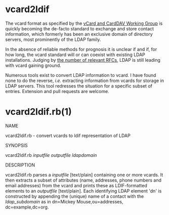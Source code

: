 # vcard2ldif

The vcard format as  specified by the [vCard and CardDAV Working Group](https://tools.ietf.org/wg/vcarddav/) is quickly becoming the de-facto standard to exchange and 
store contact information, which formerly has been an 
exclusive domain of directory servers, most prominently of the LDAP family.

In the absence of reliable methods for prognosis it is unclear if and if,
for how long, the vcard standard will or can coexist with existing LDAP 
installations. Judging by [the number of relevant RFCs](https://en.wikipedia.org/wiki/Lightweight_Directory_Access_Protocol#RFCs), LDAP is still 
leading with vcard gaining ground.

Numerous tools exist to convert LDAP information to vcard. I have found 
none to do the reverse, _i.e._ extracting information from vcards for 
storage in LDAP servers. This tool redresses the situation for a specific 
subset of entries. Extension and pull requests are welcome. 

# vcard2ldif.rb(1)

NAME

vcard2ldif.rb - convert vcards to ldif representation of LDAP 
 
SYNOPSIS 

vcard2ldif.rb _inputfile_ _outputfile_ _ldapdomain_ 

DESCRIPTION

vcard2ldif.rb parses a _inputfile_ [text/plain] containing one or more 
vcards. It then extracts a subset of attributes (name, addresses, phone
numbers and email addresses) from the vcard and prints these as 
LDIF-formatted elements to an _outputfile_ [text/plain]. Each identifying 
LDAP element 'dn' is constructed by appending the (unique) name of a 
contact with the _ldap_subdomain_ as in dn=Mickey Mouse,ou=addresses,
dc=example,dc=org.
